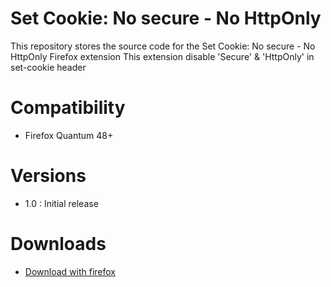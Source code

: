 # Set Cookie: No secure - No HttpOnly
This repository stores the source code for the Set Cookie: No secure - No HttpOnly Firefox extension
This extension disable 'Secure' & 'HttpOnly' in set-cookie header
 
   
# Compatibility
- Firefox Quantum 48+

# Versions

- 1.0 : Initial release

# Downloads
- [Download with firefox](https://addons.mozilla.org/fr/firefox/addon/set-cookie-no-secure-httponly/)